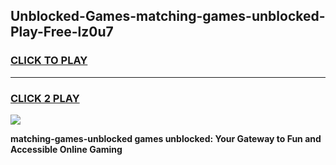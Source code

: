 
## Unblocked-Games-matching-games-unblocked-Play-Free-lz0u7
<h3>
<a href="https://premium76.site?title=matching-games-unblocked&ref=18A1">CLICK TO PLAY</a></h3>
<hr>

<h3>
<a href="https://premium76.site?title=matching-games-unblocked&ref=18A1">CLICK 2 PLAY</a>
  
</h3>

<a href="https://premium76.site?title=matching-games-unblocked&ref=18A1"><img src="https://clearcache.store/games.png"></a>


**matching-games-unblocked games unblocked: Your Gateway to Fun and Accessible Online Gaming**
